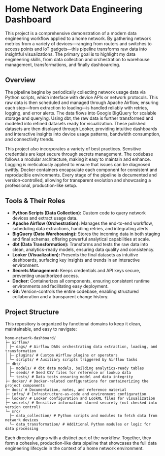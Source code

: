 # Home Network Data Engineering Dashboard

This project is a comprehensive demonstration of a modern data engineering workflow applied to a home network. By gathering network metrics from a variety of devices—ranging from routers and switches to access points and IoT gadgets—this pipeline transforms raw data into insightful visualizations. The primary goal is to highlight my data engineering skills, from data collection and orchestration to warehouse management, transformations, and finally dashboarding.

## Overview

The pipeline begins by periodically collecting network usage data via Python scripts, which interface with device APIs or network protocols. This raw data is then scheduled and managed through Apache Airflow, ensuring each step—from extraction to loading—is handled reliably with retries, logging, and error alerts. The data flows into Google BigQuery for scalable storage and querying. Using dbt, the raw data is further transformed and modeled into refined datasets ready for visualization. These polished datasets are then displayed through Looker, providing intuitive dashboards and interactive insights into device usage patterns, bandwidth consumption, and connectivity trends.

This project also incorporates a variety of best practices. Sensitive credentials are kept secure through secrets management. The codebase follows a modular architecture, making it easy to maintain and enhance. Logging is meticulously applied to ensure that issues can be diagnosed swiftly. Docker containers encapsulate each component for consistent and reproducible environments. Every stage of the pipeline is documented and version-controlled, allowing for transparent evolution and showcasing a professional, production-like setup.

## Tools & Their Roles

- **Python Scripts (Data Collection):** Custom code to query network devices and extract usage data.
- **Apache Airflow (Orchestration):** Manages the end-to-end workflow, scheduling data extractions, handling retries, and integrating alerts.
- **BigQuery (Data Warehousing):** Stores the incoming data in both staging and final schemas, offering powerful analytical capabilities at scale.
- **dbt (Data Transformation):** Transforms and tests the raw data into clean, analytics-ready models, ensuring data quality and consistency.
- **Looker (Visualization):** Presents the final datasets as intuitive dashboards, surfacing key insights and trends in an interactive environment.
- **Secrets Management:** Keeps credentials and API keys secure, preventing unauthorized access.
- **Docker:** Containerizes all components, ensuring consistent runtime environments and facilitating easy deployment.
- **Git:** Version-controls the entire codebase, enabling structured collaboration and a transparent change history.

## Project Structure

This repository is organized by functional domains to keep it clean, maintainable, and easy to navigate:

```plaintext
home-network-dashboard/
├─ airflow/
│ ├─ dags/ # Airflow DAGs orchestrating data extraction, loading, and transformation
│ ├─ plugins/ # Custom Airflow plugins or operators
│ └─ scripts/ # Auxiliary scripts triggered by Airflow tasks
├─ dbt/
│ ├─ models/ # dbt data models, building analytics-ready tables
│ ├─ seeds/ # Seed CSV files for reference or lookup data
│ └─ tests/ # Data tests ensuring model and data integrity
├─ docker/ # Docker-related configurations for containerizing the project components
├─ docs/ # Documentation, notes, and reference material
├─ infra/ # Infrastructure-as-code and environment configuration
├─ looker/ # Looker configuration and LookML files for visualization
├─ secrets/ # Sensitive information stored securely (not checked into version control)
└─ src/
  ├─ data_collection/ # Python scripts and modules to fetch data from network devices
  └─ data_transformation/ # Additional Python modules or logic for data processing
```

Each directory aligns with a distinct part of the workflow. Together, they form a cohesive, production-like data pipeline that showcases the full data engineering lifecycle in the context of a home network environment.
